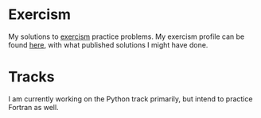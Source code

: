 # Exercism
My solutions to [exercism](exercism.org) practice problems. My exercism profile can be found [here](https://exercism.org/profiles/SilkySeaman), with what published solutions I might have done.

# Tracks
I am currently working on the Python track primarily, but intend to practice Fortran as well.
